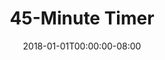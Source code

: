 ---
redirect_from:
- "/45"
date: "2018-01-01T00:00:00-08:00"
layout: timer
published: TRUE
title: "45-Minute Timer"
minutes: 45
---